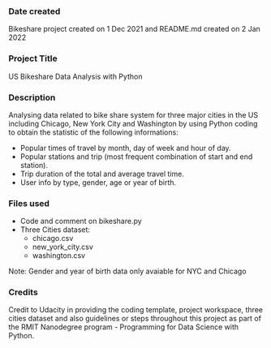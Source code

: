 ### Date created
Bikeshare project created on 1 Dec 2021 and README.md created on 2 Jan 2022

### Project Title
US Bikeshare Data Analysis with Python 

### Description
Analysing data related to bike share system for three major cities in the US including Chicago, New York City and Washington by using Python coding
to obtain the statistic of the following informations: 

* Popular times of travel by month, day of week and hour of day. 
* Popular stations and trip (most frequent combination of start and end station). 
* Trip duration of the total and average travel time. 
* User info by type, gender, age or year of birth. 

### Files used
* Code and comment on bikeshare.py 
* Three Cities dataset:
     * chicago.csv
     * new_york_city.csv
     * washington.csv 

Note: Gender and year of birth data only avaiable for NYC and Chicago

### Credits
Credit to Udacity in providing the coding template, project workspace, three cities dataset and also guidelines or steps throughout this project as part of 
the RMIT Nanodegree program - Programming for Data Science with Python.  
 

